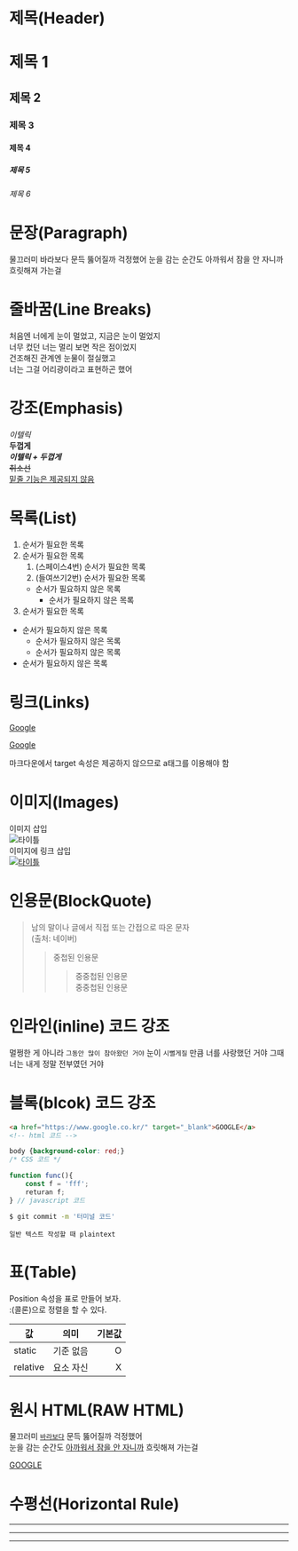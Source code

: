 # 제목(Header)

# 제목 1
## 제목 2
### 제목 3
#### 제목 4
##### 제목 5
###### 제목 6

# 문장(Paragraph)

물끄러미 바라보다 문득
뚫어질까 걱정했어
눈을 감는 순간도 아까워서 잠을
안 자니까 흐릿해져 가는걸

# 줄바꿈(Line Breaks)

처음엔 너에게 눈이 멀었고, 지금은 눈이 멀었지  
너무 컸던 너는 멀리 보면 작은 점이었지  
건조해진 관계엔 눈물이 절실했고<br />
너는 그걸 어리광이라고 표현하곤 했어

# 강조(Emphasis)

_이텔릭_  
**두껍게**  
**_이텔릭 + 두껍게_**  
~~취소선~~  
<u>밑줄 기능은 제공되지 않음</u>  

# 목록(List)

1. 순서가 필요한 목록
1. 순서가 필요한 목록
    1. (스페이스4번) 순서가 필요한 목록
    1. (들여쓰기2번) 순서가 필요한 목록
    - 순서가 필요하지 않은 목록
        - 순서가 필요하지 않은 목록
1. 순서가 필요한 목록

- 순서가 필요하지 않은 목록
    - 순서가 필요하지 않은 목록
    - 순서가 필요하지 않은 목록
- 순서가 필요하지 않은 목록

# 링크(Links)

<a href="https://google.com" title="구글로">Google</a>

[Google](https://google.com "구글로")

마크다운에서 target 속성은 제공하지 않으므로 a태그를 이용해야 함

# 이미지(Images)

이미지 삽입  
![타이틀](경로)  
이미지에 링크 삽입  
[![타이틀](경로)](https://google.com)


# 인용문(BlockQuote)

> 남의 말이나 글에서 직접 또는 간접으로 따온 문자  
> (출처: 네이버)
>> 중첩된 인용문
>>> 중중첩된 인용문  
>>> 중중첩된 인용문


# 인라인(inline) 코드 강조

멀쩡한 게 아니라 `그동안 많이 참아왔던 거야`
눈이 `시뻘게질` 만큼 너를 사랑했던 거야
그때 너는 내게 정말 전부였던 거야

# 블록(blcok) 코드 강조

```html
<a href="https://www.google.co.kr/" target="_blank">GOOGLE</a>
<!-- html 코드 -->
```

```css
body {background-color: red;}
/* CSS 코드 */
```

```javascript
function func(){
    const f = 'fff';
    returan f;
} // javascript 코드
```

```bash
$ git commit -m '터미널 코드'
```

```plaintext
일반 텍스트 작성할 때 plaintext
```

# 표(Table)

Position 속성을 표로 만들어 보자.  
:(콜론)으로 정렬을 할 수 있다.

값 | 의미 | 기본값  
--|:--:|--:  
static | 기준 없음 | O
relative | 요소 자신 | X

# 원시 HTML(RAW HTML)

물끄러미 <u>`바라보다`</u> 문득
뚫어질까 걱정했어<br />
눈을 감는 순간도 <span style="text-decoration: underline">아까워서 잠을 안 자니까</span> 흐릿해져 가는걸

<a href="https://www.google.co.kr/" target="_blank">GOOGLE</a>

# 수평선(Horizontal Rule)

---
***
___